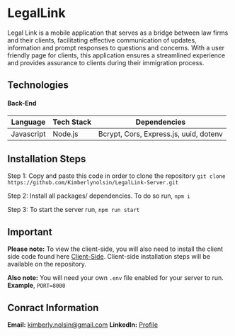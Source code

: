 # LegalLink #

Legal Link is a mobile application that serves as a bridge between law firms and their clients, facilitating effective
communication of updates, information and prompt responses to questions and concerns. With a user friendly page for clients, this application ensures a streamlined experience and provides assurance to clients during their immigration process.

## Technologies ##

#### Back-End ####
Language      | Tech Stack    | Dependencies
------------- | ------------- |--------------
 Javascript   | Node.js       | Bcrypt, Cors, Express.js, uuid, dotenv

                                     
## Installation Steps ##
Step 1: Copy and paste this code in order to clone the repository `git clone https://github.com/Kimberlynolsin/LegalLink-Server.git`

Step 2: Install all packages/ dependencies. To do so run,
`npm i`

Step 3: To start the server run,
`npm run start`

## Important ##
**Please note:** To view the client-side, you will also need to install the client side code found here [Client-Side](https://github.com/Kimberlynolsin/LegalLink-Client/tree/main "Front-End Repository"). Client-side installation steps will be available on the repository.

**Also note:** You will need your own `.env` file enabled for your server to run. **Example**, `PORT=8000`

## Conract Information ##
**Email:** kimberly.nolsin@gmail.com
**LinkedIn:** [Profile](https://www.linkedin.com/in/kimberly-nolsin/ "Profile")

